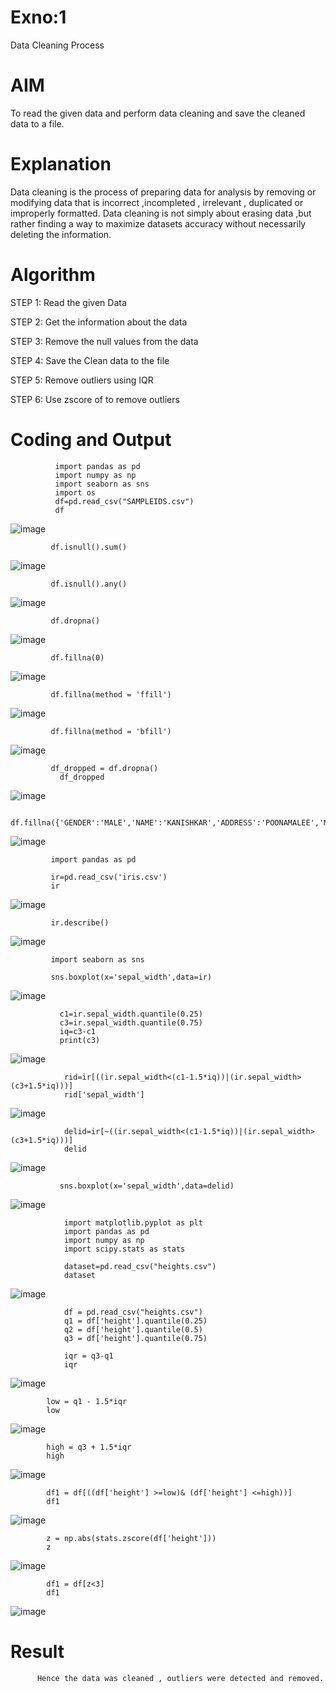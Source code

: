 # Exno:1
Data Cleaning Process

# AIM
To read the given data and perform data cleaning and save the cleaned data to a file.

# Explanation
Data cleaning is the process of preparing data for analysis by removing or modifying data that is incorrect ,incompleted , irrelevant , duplicated or improperly formatted. Data cleaning is not simply about erasing data ,but rather finding a way to maximize datasets accuracy without necessarily deleting the information.

# Algorithm
STEP 1: Read the given Data

STEP 2: Get the information about the data

STEP 3: Remove the null values from the data

STEP 4: Save the Clean data to the file

STEP 5: Remove outliers using IQR

STEP 6: Use zscore of to remove outliers

# Coding and Output
              import pandas as pd
              import numpy as np
              import seaborn as sns
              import os 
              df=pd.read_csv("SAMPLEIDS.csv")
              df
  ![image](https://github.com/user-attachments/assets/ac94080a-8b8b-4993-b88f-fc5f11015ea4)
             
             df.isnull().sum()
  ![image](https://github.com/user-attachments/assets/94400342-1c3a-4d8d-86a7-9077d6f39b09)

             df.isnull().any()
  ![image](https://github.com/user-attachments/assets/a257a60d-a429-4569-997f-f031f6499aa6)

             df.dropna()
  ![image](https://github.com/user-attachments/assets/edb3367d-6dbb-46d7-adbc-0d8fa1d023f3)  

             df.fillna(0)
 ![image](https://github.com/user-attachments/assets/de591f57-efb5-447b-b591-1ee7c2274000)

             df.fillna(method = 'ffill')
![image](https://github.com/user-attachments/assets/5060093f-e8f8-4ddd-8392-c4a4a62955b3)

             df.fillna(method = 'bfill')
![image](https://github.com/user-attachments/assets/2955f31e-bd58-4fa8-be56-ccb274f47439)

             df_dropped = df.dropna()
               df_dropped
![image](https://github.com/user-attachments/assets/3289eb51-454a-45de-a9a0-7e5f26049126)

             df.fillna({'GENDER':'MALE','NAME':'KANISHKAR','ADDRESS':'POONAMALEE','M1':98,'M2':87,'M3':76,'M4':92,'TOTAL':305,'AVG':89.999999})
![image](https://github.com/user-attachments/assets/c1361b56-6d4d-44c7-b9b5-41c8262f143e)

             import pandas as pd
             
             ir=pd.read_csv('iris.csv')
             ir
![image](https://github.com/user-attachments/assets/9071e7c2-ed41-4a26-9e8b-4ce9a9fa828d)

             ir.describe()

![image](https://github.com/user-attachments/assets/e33721cb-1eda-4371-b2ee-3447a4e11593)

             import seaborn as sns
             
             sns.boxplot(x='sepal_width',data=ir)
![image](https://github.com/user-attachments/assets/9baa2f04-556a-45ec-b5e7-d27750f4add7)

               c1=ir.sepal_width.quantile(0.25)
               c3=ir.sepal_width.quantile(0.75)
               iq=c3-c1
               print(c3)
![image](https://github.com/user-attachments/assets/f75b0cbb-0644-4d38-a84d-7d60ec4bcb58)

                rid=ir[((ir.sepal_width<(c1-1.5*iq))|(ir.sepal_width>(c3+1.5*iq)))]
                rid['sepal_width']
![image](https://github.com/user-attachments/assets/ee76115a-0579-481a-aea9-6f543128e6fb)

                delid=ir[~((ir.sepal_width<(c1-1.5*iq))|(ir.sepal_width>(c3+1.5*iq)))]
                delid
![image](https://github.com/user-attachments/assets/7ce4a415-b73c-432f-8aa7-8456fcd464a5)

               sns.boxplot(x='sepal_width',data=delid)
![image](https://github.com/user-attachments/assets/b77cbb9a-1515-4dc0-9f4e-37e31def4071)

                import matplotlib.pyplot as plt
                import pandas as pd
                import numpy as np
                import scipy.stats as stats

                dataset=pd.read_csv("heights.csv")
                dataset
![image](https://github.com/user-attachments/assets/e45fdc5c-9aab-4166-a43a-5db2e7fff711)


                df = pd.read_csv("heights.csv")
                q1 = df['height'].quantile(0.25)
                q2 = df['height'].quantile(0.5)
                q3 = df['height'].quantile(0.75)
                
                iqr = q3-q1
                iqr

![image](https://github.com/user-attachments/assets/21716205-f3ee-4e32-b4c6-77d90339c872)

            low = q1 - 1.5*iqr
            low
![image](https://github.com/user-attachments/assets/1cdf729d-3b2e-493f-b060-477317e7d5a9)

            high = q3 + 1.5*iqr
            high
![image](https://github.com/user-attachments/assets/2d32820e-a68f-4f7a-b33f-fe2883032278)


            df1 = df[((df['height'] >=low)& (df['height'] <=high))]
            df1
![image](https://github.com/user-attachments/assets/b0d039ac-5d74-4d1d-82b6-e17fb446d82b)

            z = np.abs(stats.zscore(df['height']))
            z
![image](https://github.com/user-attachments/assets/8cc50a8c-aca8-4c09-8539-de026443135d)

            df1 = df[z<3]
            df1
![image](https://github.com/user-attachments/assets/ab066131-c05d-407b-a25a-17245d160034)













       





# Result
          Hence the data was cleaned , outliers were detected and removed.
